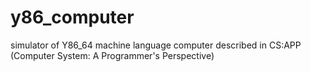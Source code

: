 # y86_computer
simulator of Y86_64 machine language computer described in CS:APP (Computer System: A Programmer's Perspective)
